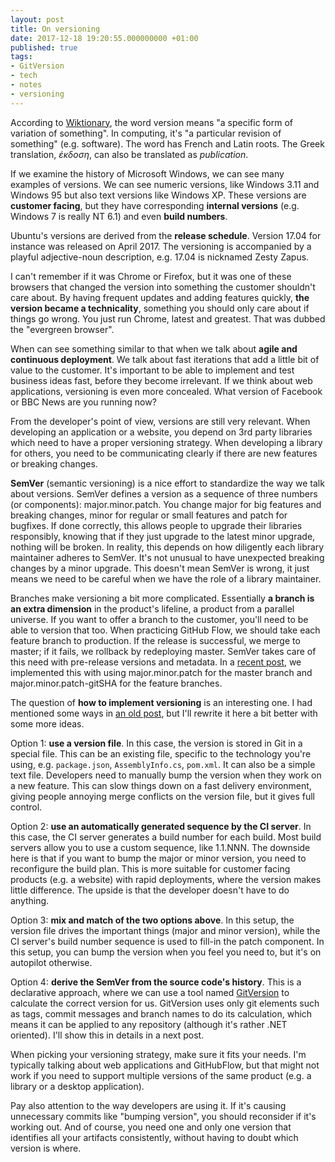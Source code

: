 ```yaml
---
layout: post
title: On versioning
date: 2017-12-18 19:20:55.000000000 +01:00
published: true
tags:
- GitVersion
- tech
- notes
- versioning
---
```


According to <a href="https://en.wiktionary.org/wiki/version" target="_blank" rel="noopener">Wiktionary</a>, the word version means "a specific form of variation of something". In computing, it's "a particular revision of something" (e.g. software). The word has French and Latin roots. The Greek translation, <em>έκδοση</em>, can also be translated as <em>publication</em>.

<!--more-->

If we examine the history of Microsoft Windows, we can see many examples of versions. We can see numeric versions, like Windows 3.11 and Windows 95 but also text versions like Windows XP. These versions are <strong>customer facing</strong>, but they have corresponding <strong>internal versions</strong> (e.g. Windows 7 is really NT 6.1) and even <strong>build numbers</strong>.

Ubuntu's versions are derived from the <strong>release schedule</strong>. Version 17.04 for instance was released on April 2017. The versioning is accompanied by a playful adjective-noun description, e.g. 17.04 is nicknamed Zesty Zapus.

I can't remember if it was Chrome or Firefox, but it was one of these browsers that changed the version into something the customer shouldn't care about. By having frequent updates and adding features quickly, <strong>the version became a technicality</strong>, something you should only care about if things go wrong. You just run Chrome, latest and greatest. That was dubbed the "evergreen browser".

When can see something similar to that when we talk about <strong>agile and continuous deployment</strong>. We talk about fast iterations that add a little bit of value to the customer. It's important to be able to implement and test business ideas fast, before they become irrelevant. If we think about web applications, versioning is even more concealed. What version of Facebook or BBC News are you running now?

From the developer's point of view, versions are still very relevant. When developing an application or a website, you depend on 3rd party libraries which need to have a proper versioning strategy. When developing a library for others, you need to be communicating clearly if there are new features or breaking changes.

<strong>SemVer</strong> (semantic versioning) is a nice effort to standardize the way we talk about versions. SemVer defines a version as a sequence of three numbers (or components): major.minor.patch. You change major for big features and breaking changes, minor for regular or small features and patch for bugfixes. If done correctly, this allows people to upgrade their libraries responsibly, knowing that if they just upgrade to the latest minor upgrade, nothing will be broken. In reality, this depends on how diligently each library maintainer adheres to SemVer. It's not unusual to have unexpected breaking changes by a minor upgrade. This doesn't mean SemVer is wrong, it just means we need to be careful when we have the role of a library maintainer.

Branches make versioning a bit more complicated. Essentially <strong>a branch is an extra dimension</strong> in the product's lifeline, a product from a parallel universe. If you want to offer a branch to the customer, you'll need to be able to version that too. When practicing GitHub Flow, we should take each feature branch to production. If the release is successful, we merge to master; if it fails, we rollback by redeploying master. SemVer takes care of this need with pre-release versions and metadata. In a <a href="{{ site.baseurl }}/2017/12/02/cd-with-helm-part-5-versioned-artifacts.html" target="_blank" rel="noopener">recent post</a>, we implemented this with using major.minor.patch for the master branch and major.minor.patch-gitSHA for the feature branches.

The question of <strong>how to implement versioning</strong> is an interesting one. I had mentioned some ways in <a href="{{ site.baseurl }}/2016/08/20/automatic-versioning-of-npm-packages.html" target="_blank" rel="noopener">an old post</a>, but I'll rewrite it here a bit better with some more ideas.

Option 1: <strong>use a version file</strong>. In this case, the version is stored in Git in a special file. This can be an existing file, specific to the technology you're using, e.g. <code>package.json</code>, <code>AssemblyInfo.cs</code>, <code>pom.xml</code>. It can also be a simple text file. Developers need to manually bump the version when they work on a new feature. This can slow things down on a fast delivery environment, giving people annoying merge conflicts on the version file, but it gives full control.

Option 2: <strong>use an automatically generated sequence by the CI server</strong>. In this case, the CI server generates a build number for each build. Most build servers allow you to use a custom sequence, like 1.1.NNN. The downside here is that if you want to bump the major or minor version, you need to reconfigure the build plan. This is more suitable for customer facing products (e.g. a website) with rapid deployments, where the version makes little difference. The upside is that the developer doesn't have to do anything.

Option 3: <strong>mix and match of the two options above</strong>. In this setup, the version file drives the important things (major and minor version), while the CI server's build number sequence is used to fill-in the patch component. In this setup, you can bump the version when you feel you need to, but it's on autopilot otherwise.

Option 4: <strong>derive the SemVer from the source code's history</strong>. This is a declarative approach, where we can use a tool named <a href="https://github.com/GitTools/GitVersion" target="_blank" rel="noopener">GitVersion</a> to calculate the correct version for us. GitVersion uses only git elements such as tags, commit messages and branch names to do its calculation, which means it can be applied to any repository (although it's rather .NET oriented). I'll show this in details in a next post.

When picking your versioning strategy, make sure it fits your needs. I'm typically talking about web applications and GitHubFlow, but that might not work if you need to support multiple versions of the same product (e.g. a library or a desktop application).

Pay also attention to the way developers are using it. If it's causing unnecessary commits like "bumping version", you should reconsider if it's working out. And of course, you need one and only one version that identifies all your artifacts consistently, without having to doubt which version is where.
